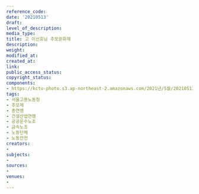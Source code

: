 ```yaml
---
reference_code: 
date: '20210513'
draft: 
level_of_description: 
media_type: 
title: 고 이선호님 추모문화제
description: 
weight: 
modified_at: 
created_at: 
link: 
public_access_status: 
copyright_status: 
components:
- https://kctu-photo.s3.ap-northeast-2.amazonaws.com/2021년/5월/20210513-고+이선호님+추모문화제_서울고용노동청_추모제_총연맹_건설산업연맹_공공운수노조_금속노조_노동단체_노동안전/_1DX0308.jpg
tags:
- 서울고용노동청
- 추모제
- 총연맹
- 건설산업연맹
- 공공운수노조
- 금속노조
- 노동단체
- 노동안전
creators:
- 
subjects:
- 
sources:
- 
venues:
- 
---
```

